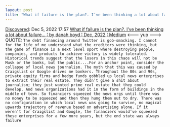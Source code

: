```yaml
---
layout: post
title: "What if failure is the plan?. I’ve been thinking a lot about failure… | by danah boyd | Dec, 2022 | Medium"
---
```

[Discovered](http://rolandtanglao.com/2020/07/29/p1-blogthis-checkvist-list-links-to-blog/): Dec 5, 2022 17:57 [What if failure is the plan?. I’ve been thinking a lot about failure… ¦ by danah boyd ¦ Dec, 2022 ¦ Medium](https://zephoria.medium.com/what-if-failure-is-the-plan-2f219ea1cd62) <--- yup ---> QUOTE: `The debt financing around Twitter is gob-smacking. I cannot for the life of me understand what the creditors were thinking, but the game of finance is a next level sport where destroying people, companies, and products to achieve victory is widely tolerated. Historical trends suggest that the losers in this chaos will not be Musk or the banks, but the public....For an anchor point, consider the collapse of local news journalism. The myth that this was caused by Craigslist or Google drives me bonkers. Throughout the 80s and 90s, private equity firms and hedge funds gobbled up local news enterprises to extract their real estate. They didn’t give a shit about journalism; they just wanted prime real estate that they could develop. And news organizations had it in the form of buildings in the middle of town. So financiers squeezed the news orgs until there was no money to be squeezed and then they hung them out to dry. There was no configuration in which local news was going to survive, no magical upwards trajectory of revenue based on advertising alone. If it weren’t for Craigslist and Google, the financiers would’ve squeezed these enterprises for a few more years, but the end state was always failure`
